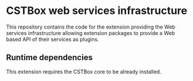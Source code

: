 # CSTBox web services infrastructure

This repository contains the code for the extension providing the Web services 
infrastructure allowing extension packages to provide a Web based API of their
services as plugins. 

## Runtime dependencies

This extension requires the CSTBox core to be already installed.
